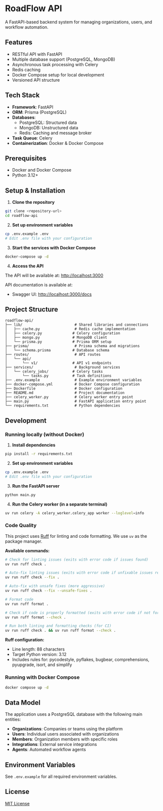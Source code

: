 # RoadFlow API

A FastAPI-based backend system for managing organizations, users, and workflow automation.

## Features

- RESTful API with FastAPI
- Multiple database support (PostgreSQL, MongoDB)
- Asynchronous task processing with Celery
- Redis caching
- Docker Compose setup for local development
- Versioned API structure

## Tech Stack

- **Framework**: FastAPI
- **ORM**: Prisma (PostgreSQL)
- **Databases**:
  - PostgreSQL: Structured data
  - MongoDB: Unstructured data
  - Redis: Caching and message broker
- **Task Queue**: Celery
- **Containerization**: Docker & Docker Compose

## Prerequisites

- Docker and Docker Compose
- Python 3.12+

## Setup & Installation

1. **Clone the repository**

```bash
git clone <repository-url>
cd roadflow-api
```

2. **Set up environment variables**

```bash
cp .env.example .env
# Edit .env file with your configuration
```

3. **Start the services with Docker Compose**

```bash
docker-compose up -d
```

4. **Access the API**

The API will be available at: [http://localhost:3000](http://localhost:3000)

API documentation is available at:
- Swagger UI: [http://localhost:3000/docs](http://localhost:3000/docs)

## Project Structure
```
roadflow-api/
├── lib/                        # Shared libraries and connections
│   ├── cache.py                # Redis cache implementation
│   ├── celery.py              # Celery configuration
│   ├── mongo.py               # MongoDB client
│   └── prisma.py              # Prisma ORM setup
├── prisma/                     # Prisma schema and migrations
│   └── schema.prisma          # Database schema
├── routes/                     # API routes
│   └── api/
│       └── v1/                # API v1 endpoints
├── services/                   # Background services
│   └── celery_jobs/           # Celery tasks
│       └── tasks.py           # Task definitions
├── .env.example                # Example environment variables
├── docker-compose.yml          # Docker Compose configuration
├── Dockerfile                  # Docker configuration
├── README.md                   # Project documentation
├── celery_worker.py            # Celery worker entry point
├── main.py                     # FastAPI application entry point
└── requirements.txt            # Python dependencies
```

## Development

### Running locally (without Docker)

1. **Install dependencies**

```bash
pip install -r requirements.txt
```

2. **Set up environment variables**

```bash
cp .env.example .env
# Edit .env file with your configuration
```

3. **Run the FastAPI server**

```bash
python main.py
```

4. **Run the Celery worker (in a separate terminal)**

```bash
uv run celery -A celery_worker.celery_app worker --loglevel=info
```

### Code Quality

This project uses [Ruff](https://docs.astral.sh/ruff/) for linting and code formatting. We use `uv` as the package manager.

**Available commands:**

```bash
# Check for linting issues (exits with error code if issues found)
uv run ruff check .

# Auto-fix linting issues (exits with error code if unfixable issues remain)
uv run ruff check --fix .

# Auto-fix with unsafe fixes (more aggressive)
uv run ruff check --fix --unsafe-fixes .

# Format code
uv run ruff format .

# Check if code is properly formatted (exits with error code if not formatted)
uv run ruff format --check .

# Run both linting and formatting checks (for CI)
uv run ruff check . && uv run ruff format --check .
```

**Ruff configuration:**
- Line length: 88 characters
- Target Python version: 3.12
- Includes rules for: pycodestyle, pyflakes, bugbear, comprehensions, pyupgrade, isort, and simplify

### Running with Docker Compose

```bash
docker compose up -d
```

## Data Model

The application uses a PostgreSQL database with the following main entities:

- **Organizations**: Companies or teams using the platform
- **Users**: Individual users associated with organizations
- **Members**: Organization members with specific roles
- **Integrations**: External service integrations
- **Agents**: Automated workflow agents

## Environment Variables

See `.env.example` for all required environment variables.

## License

[MIT License](LICENSE)